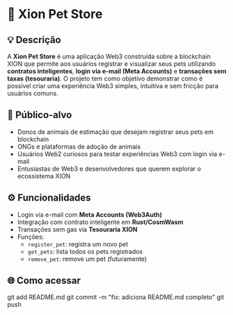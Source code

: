# 🐾 Xion Pet Store

## 💡 Descrição

A **Xion Pet Store** é uma aplicação Web3 construída sobre a blockchain XION que permite aos usuários registrar e visualizar seus pets utilizando **contratos inteligentes**, **login via e-mail (Meta Accounts)** e **transações sem taxas (tesouraria)**. O projeto tem como objetivo demonstrar como é possível criar uma experiência Web3 simples, intuitiva e sem fricção para usuários comuns.

## 👥 Público-alvo

- Donos de animais de estimação que desejam registrar seus pets em blockchain
- ONGs e plataformas de adoção de animais
- Usuários Web2 curiosos para testar experiências Web3 com login via e-mail
- Entusiastas de Web3 e desenvolvedores que querem explorar o ecossistema XION

## ⚙️ Funcionalidades

- Login via e-mail com **Meta Accounts (Web3Auth)**
- Integração com contrato inteligente em **Rust/CosmWasm**
- Transações sem gas via **Tesouraria XION**
- Funções:
  - `register_pet`: registra um novo pet
  - `get_pets`: lista todos os pets registrados
  - `remove_pet`: remove um pet (futuramente)

## 🌐 Como acessar


git add README.md
git commit -m "fix: adiciona README.md completo"
git push

